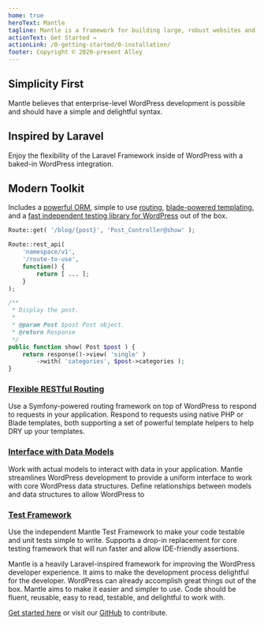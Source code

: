 ```yaml
---
home: true
heroText: Mantle
tagline: Mantle is a framework for building large, robust websites and applications with WordPress
actionText: Get Started →
actionLink: /0-getting-started/0-installation/
footer: Copyright © 2020-present Alley
---
```


<div class="features">
  <div class="feature">
    <h2>Simplicity First</h2>
    <p>Mantle believes that enterprise-level WordPress development is possible and should have a simple and delightful syntax.</p>
  </div>
  <div class="feature">
    <h2>Inspired by Laravel</h2>
    <p>Enjoy the flexibility of the Laravel Framework inside of WordPress with a baked-in WordPress integration.</p>
  </div>
  <div class="feature">
    <h2>Modern Toolkit</h2>
    <p>
      Includes a <a href="/3-models/0-models/">powerful ORM</a>, simple to use <a href="/2-basics/0-requests/">routing</a>,
			<a href="/2-basics/2-templating/">blade-powered templating</a>, and a <a href="/5-testing/0-testing/">fast independent testing library for WordPress</a> out of the box.
    </p>
  </div>
</div>

<div class="home-code">

```php
Route::get( '/blog/{post}', 'Post_Controller@show' );

Route::rest_api(
	'namespace/v1',
	'/route-to-use',
	function() {
		return [ ... ];
	}
);
```

```php
/**
 * Display the post.
 *
 * @param Post $post Post object.
 * @return Response
 */
public function show( Post $post ) {
	return response()->view( 'single' )
		->with( 'categories', $post->categories );
}
```

</div>

<div class="home-lower">

<div>

### [Flexible RESTful Routing](./2-basics/0-requests.md)

Use a Symfony-powered routing framework on top of WordPress to respond to
requests in your application. Respond to requests using native PHP or Blade templates, both supporting a set
of powerful template helpers to help DRY up your templates.

</div>

<div>

### [Interface with Data Models](./3-models/0-models.md)

Work with actual models to interact with data in your application. Mantle
streamlines WordPress development to provide a uniform interface to work with
core WordPress data structures. Define relationships between models and data structures to allow WordPress to

</div>

<div>

### [Test Framework](./5-testing/0-testing.md)

Use the independent Mantle Test Framework to make your code testable and unit tests simple
to write. Supports a drop-in replacement for core testing framework that will
run faster and allow IDE-friendly assertions.

</div>

</div>


<div class="goals">

Mantle is a heavily Laravel-inspired framework for improving the WordPress
developer experience. It aims to make the development process delightful for the
developer. WordPress can already accomplish great things out of the box. Mantle
aims to make it easier and simpler to use. Code should be fluent, reusable, easy
to read, testable, and delightful to work with.

[Get started here](./0-getting-started/0-installation.md) or visit our
[GitHub](https://github.com/alleyinteractive/mantle) to contribute.

</div>
